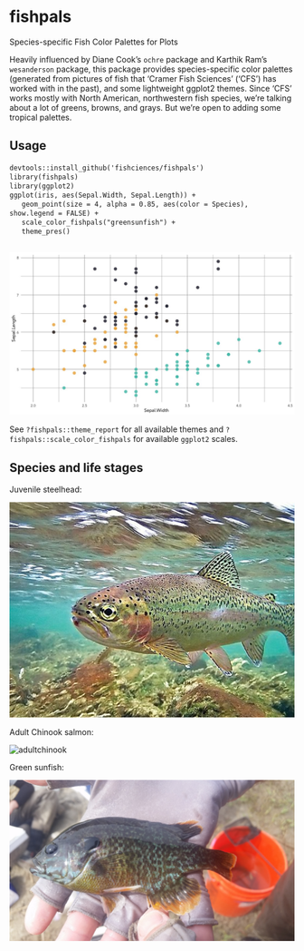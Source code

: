 
<!-- README.md is generated from README.Rmd. Please edit that file -->

# fishpals

Species-specific Fish Color Palettes for Plots

Heavily influenced by Diane Cook’s `ochre` package and Karthik Ram’s
`wesanderson` package, this package provides species-specific color
palettes (generated from pictures of fish that ‘Cramer Fish Sciences’
(‘CFS’) has worked with in the past), and some lightweight ggplot2
themes. Since ‘CFS’ works mostly with North American, northwestern fish
species, we’re talking about a lot of greens, browns, and grays. But
we’re open to adding some tropical palettes.

## Usage

``` 
devtools::install_github('fishciences/fishpals')
library(fishpals)
library(ggplot2)
ggplot(iris, aes(Sepal.Width, Sepal.Length)) +
   geom_point(size = 4, alpha = 0.85, aes(color = Species), show.legend = FALSE) +
   scale_color_fishpals("greensunfish") +
   theme_pres()
   
```

![ggplot2\_example](https://raw.githubusercontent.com/fishsciences/fishpals/master/fishphotos/ggplot2_example.jpeg)

See `?fishpals::theme_report` for all available themes and
`?fishpals::scale_color_fishpals` for available `ggplot2` scales.

## Species and life stages

Juvenile
steelhead:

![juvenilesteelehad2](https://raw.githubusercontent.com/fishsciences/fishpals/master/fishphotos/juvenile_steelhead2.jpg)

Adult Chinook
salmon:

![adultchinook](https://c1.staticflickr.com/9/8614/30177831831_4194c59228_b.jpg)

Green
sunfish:

![greensunfish](https://raw.githubusercontent.com/fishsciences/fishpals/master/fishphotos/green_sunfish.jpg)
